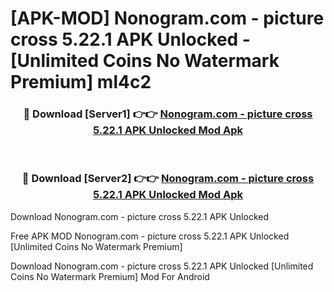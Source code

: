 # [APK-MOD] Nonogram.com - picture cross 5.22.1 APK Unlocked - [Unlimited Coins No Watermark Premium] ml4c2



<div align="center">
<h3>🔴 Download [Server1] 👉👉 <a href="https://momento.my/?title=Nonogram.com_-_picture_cross_5.22.1_APK_Unlocked">Nonogram.com - picture cross 5.22.1 APK Unlocked Mod Apk</a></h3><br>

<h3>🔴 Download [Server2] 👉👉 <a href="https://momento.my/?title=Nonogram.com_-_picture_cross_5.22.1_APK_Unlocked">Nonogram.com - picture cross 5.22.1 APK Unlocked Mod Apk</a></h3>
</div>



Download Nonogram.com - picture cross 5.22.1 APK Unlocked 

Free APK MOD Nonogram.com - picture cross 5.22.1 APK Unlocked [Unlimited Coins No Watermark Premium]

Download Nonogram.com - picture cross 5.22.1 APK Unlocked [Unlimited Coins No Watermark Premium] Mod For Android
